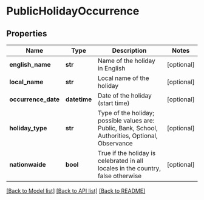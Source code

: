 # PublicHolidayOccurrence

## Properties
Name | Type | Description | Notes
------------ | ------------- | ------------- | -------------
**english_name** | **str** | Name of the holiday in English | [optional] 
**local_name** | **str** | Local name of the holiday | [optional] 
**occurrence_date** | **datetime** | Date of the holiday (start time) | [optional] 
**holiday_type** | **str** | Type of the holiday; possible values are: Public, Bank, School, Authorities, Optional, Observance | [optional] 
**nationwaide** | **bool** | True if the holiday is celebrated in all locales in the country, false otherwise | [optional] 

[[Back to Model list]](../README.md#documentation-for-models) [[Back to API list]](../README.md#documentation-for-api-endpoints) [[Back to README]](../README.md)


